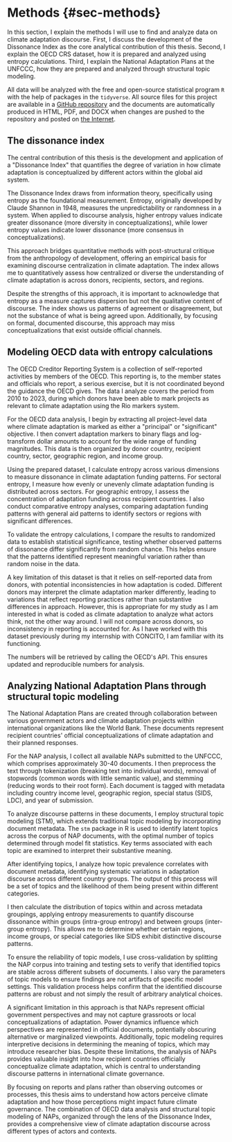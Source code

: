 # Methods {#sec-methods}

In this section, I explain the methods I will use to find and analyze data on climate adaptation discourse. First, I discuss the development of the Dissonance Index as the core analytical contribution of this thesis. Second, I explain the OECD CRS dataset, how it is prepared and analyzed using entropy calculations. Third, I explain the National Adaptation Plans at the UNFCCC, how they are prepared and analyzed through structural topic modeling.

All data will be analyzed with the free and open-source statistical program `R` with the help of packages in the `tidyverse`. All source files for this project are available in a [GitHub repository](https://github.com/nilsnerhus/oppgave) and the documents are automatically produced in HTML, PDF, and DOCX when changes are pushed to the repository and posted on [the Internet](https://nilsnerhus.github.io/oppgave/).

## The dissonance index

The central contribution of this thesis is the development and application of a "Dissonance Index" that quantifies the degree of variation in how climate adaptation is conceptualized by different actors within the global aid system.

The Dissonance Index draws from information theory, specifically using entropy as the foundational measurement. Entropy, originally developed by Claude Shannon in 1948, measures the unpredictability or randomness in a system. When applied to discourse analysis, higher entropy values indicate greater dissonance (more diversity in conceptualizations), while lower entropy values indicate lower dissonance (more consensus in conceptualizations).

This approach bridges quantitative methods with post-structural critique from the anthropology of development, offering an empirical basis for examining discourse centralization in climate adaptation. The index allows me to quantitatively assess how centralized or diverse the understanding of climate adaptation is across donors, recipients, sectors, and regions.

Despite the strengths of this approach, it is important to acknowledge that entropy as a measure captures dispersion but not the qualitative content of discourse. The index shows us patterns of agreement or disagreement, but not the substance of what is being agreed upon. Additionally, by focusing on formal, documented discourse, this approach may miss conceptualizations that exist outside official channels. 

## Modeling OECD data with entropy calculations

The OECD Creditor Reporting System is a collection of self-reported activities by members of the OECD. This reporting is, to the member states and officials who report, a serious exercise, but it is not coordinated beyond the guidance the OECD gives. The data I analyze covers the period from 2010 to 2023, during which donors have been able to mark projects as relevant to climate adaptation using the Rio markers system.

For the OECD data analysis, I begin by extracting all project-level data where climate adaptation is marked as either a "principal" or "significant" objective. I then convert adaptation markers to binary flags and log-transform dollar amounts to account for the wide range of funding magnitudes. This data is then organized by donor country, recipient country, sector, geographic region, and income group.

Using the prepared dataset, I calculate entropy across various dimensions to measure dissonance in climate adaptation funding patterns. For sectoral entropy, I measure how evenly or unevenly climate adaptation funding is distributed across sectors. For geographic entropy, I assess the concentration of adaptation funding across recipient countries. I also conduct comparative entropy analyses, comparing adaptation funding patterns with general aid patterns to identify sectors or regions with significant differences.

To validate the entropy calculations, I compare the results to randomized data to establish statistical significance, testing whether observed patterns of dissonance differ significantly from random chance. This helps ensure that the patterns identified represent meaningful variation rather than random noise in the data.

A key limitation of this dataset is that it relies on self-reported data from donors, with potential inconsistencies in how adaptation is coded. Different donors may interpret the climate adaptation marker differently, leading to variations that reflect reporting practices rather than substantive differences in approach. However, this is appropriate for my study as I am interested in what is coded as climate adaptation to analyze what actors think, not the other way around. I will not compare across donors, so inconsistency in reporting is accounted for. As I have worked with this dataset previously during my internship with CONCITO, I am familiar with its functioning.

The numbers will be retrieved by calling the OECD's API. This ensures updated and reproducible numbers for analysis.

## Analyzing National Adaptation Plans through structural topic modeling

The National Adaptation Plans are created through collaboration between various government actors and climate adaptation projects within international organizations like the World Bank. These documents represent recipient countries' official conceptualizations of climate adaptation and their planned responses.

For the NAP analysis, I collect all available NAPs submitted to the UNFCCC, which comprises approximately 30-40 documents. I then preprocess the text through tokenization (breaking text into individual words), removal of stopwords (common words with little semantic value), and stemming (reducing words to their root form). Each document is tagged with metadata including country income level, geographic region, special status (SIDS, LDC), and year of submission.

To analyze discourse patterns in these documents, I employ structural topic modeling (STM), which extends traditional topic modeling by incorporating document metadata. The `stm` package in R is used to identify latent topics across the corpus of NAP documents, with the optimal number of topics determined through model fit statistics. Key terms associated with each topic are examined to interpret their substantive meaning.

After identifying topics, I analyze how topic prevalence correlates with document metadata, identifying systematic variations in adaptation discourse across different country groups. The output of this process will be a set of topics and the likelihood of them being present within different categories.

I then calculate the distribution of topics within and across metadata groupings, applying entropy measurements to quantify discourse dissonance within groups (intra-group entropy) and between groups (inter-group entropy). This allows me to determine whether certain regions, income groups, or special categories like SIDS exhibit distinctive discourse patterns.

To ensure the reliability of topic models, I use cross-validation by splitting the NAP corpus into training and testing sets to verify that identified topics are stable across different subsets of documents. I also vary the parameters of topic models to ensure findings are not artifacts of specific model settings. This validation process helps confirm that the identified discourse patterns are robust and not simply the result of arbitrary analytical choices.

A significant limitation in this approach is that NAPs represent official government perspectives and may not capture grassroots or local conceptualizations of adaptation. Power dynamics influence which perspectives are represented in official documents, potentially obscuring alternative or marginalized viewpoints. Additionally, topic modeling requires interpretive decisions in determining the meaning of topics, which may introduce researcher bias. Despite these limitations, the analysis of NAPs provides valuable insight into how recipient countries officially conceptualize climate adaptation, which is central to understanding discourse patterns in international climate governance.

By focusing on reports and plans rather than observing outcomes or processes, this thesis aims to understand how actors perceive climate adaptation and how those perceptions might impact future climate governance. The combination of OECD data analysis and structural topic modeling of NAPs, organized through the lens of the Dissonance Index, provides a comprehensive view of climate adaptation discourse across different types of actors and contexts.